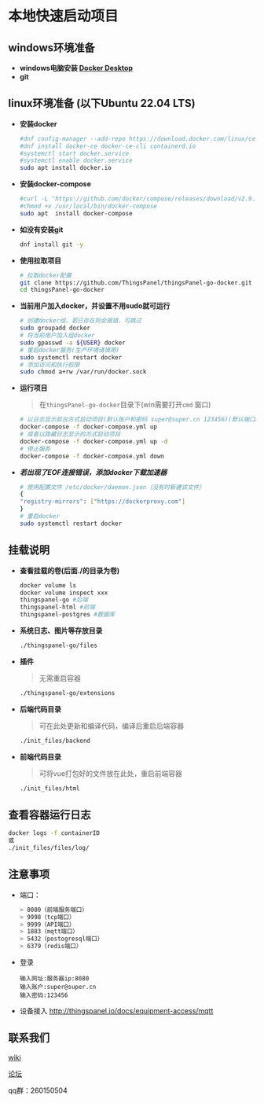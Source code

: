 # 本地快速启动项目

## windows环境准备

- **windows电脑安装 [Docker Desktop](https://www.docker.com/products/docker-desktop)**
- **git**

## linux环境准备 (以下Ubuntu 22.04 LTS)

- **安装docker**

    ```bash
    #dnf config-manager --add-repo https://download.docker.com/linux/centos/docker-ce.repo
    #dnf install docker-ce docker-ce-cli containerd.io
    #systemctl start docker.service
    #systemctl enable docker.service
    sudo apt install docker.io
    ```

- **安装docker-compose**

    ```bash
    #curl -L "https://github.com/docker/compose/releases/download/v2.9.0/docker-compose-$(uname -s)-$(uname -m)" -o /usr/local/bin/docker-compose
    #chmod +x /usr/local/bin/docker-compose
    sudo apt  install docker-compose
    ```

- **如没有安装git**

    ```bash
    dnf install git -y
    ```

- **使用拉取项目**

    ```bash
    # 拉取docker配置
    git clone https://github.com/ThingsPanel/thingsPanel-go-docker.git
    cd thingsPanel-go-docker
    ```
- **当前用户加入docker，并设置不用sudo就可运行**

    ```bash
    # 创建docker组，若已存在则会报错，可跳过
    sudo groupadd docker
    # 将当前用户加入组docker
    sudo gpasswd -a ${USER} docker
    # 重启docker服务(生产环境请慎用)
    sudo systemctl restart docker
    # 添加访问和执行权限
    sudo chmod a+rw /var/run/docker.sock
    ```

- **运行项目**

    > 在`thingsPanel-go-docker`目录下(win需要打开`cmd` 窗口)

    ```bash
    # 以日志显示前台方式启动项目(默认账户和密码 super@super.cn 123456)(默认端口8080)
    docker-compose -f docker-compose.yml up
    # 或者以隐藏日志显示的方式启动项目
    docker-compose -f docker-compose.yml up -d
    # 停止服务
    docker-compose -f docker-compose.yml down
    ```

- ***若出现了EOF连接错误，添加docker下载加速器***
    ```bash
    # 使用配置文件 /etc/docker/daemon.json（没有时新建该文件）
    {
    "registry-mirrors": ["https://dockerproxy.com"]
    }
    # 重启docker
    sudo systemctl restart docker
    ```

## 挂载说明

- **查看挂载的卷(后面./的目录为卷)**

    ```bash
    docker volume ls
    docker volume inspect xxx
    thingspanel-go #后端
    thingspanel-html #前端
    thingspanel-postgres #数据库
    ```

- **系统日志、图片等存放目录**

    ```bash
    ./thingspanel-go/files
    ```

- **插件**
    > 无需重启容器

    ```bash
    ./thingspanel-go/extensions
    ```

- **后端代码目录**
    > 可在此处更新和编译代码，编译后重启后端容器

    ```bash
    ./init_files/backend
    ```

- **前端代码目录**
    > 可将vue打包好的文件放在此处，重启前端容器

    ```bash
    ./init_files/html
    ```

## 查看容器运行日志

```bash
docker logs -f containerID
或
./init_files/files/log/
```

## 注意事项

- 端口：

    ```bash
    > 8080（前端服务端口）
    > 9998（tcp端口）
    > 9999（API端口）
    > 1883（mqtt端口）
    > 5432（postogresql端口）
    > 6379（redis端口）
    ```
- 登录

    ```
    输入网址:服务器ip:8080
    输入账户:super@super.cn
    输入密码:123456
    ```
- 设备接入
    http://thingspanel.io/docs/equipment-access/mqtt


## 联系我们

[wiki](http://wiki.thingspanel.cn/index.php?title=%E9%A6%96%E9%A1%B5)

[论坛](http://forum.thingspanel.cn/)

qq群：260150504
